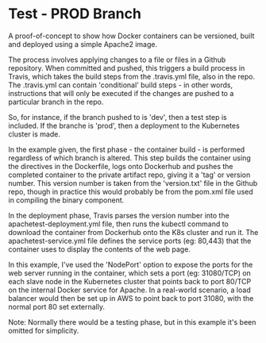 Test - PROD Branch
===================

A proof-of-concept to show how Docker containers can be versioned, built and deployed using a simple Apache2 image.

The process involves applying changes to a file or files in a Github repository. When committed and pushed, this
triggers a build process in Travis, which takes the build steps from the .travis.yml file, also in the repo. The
.travis.yml can contain 'conditional' build steps - in other words, instructions that will only be executed if the
changes are pushed to a particular branch in the repo.

So, for instance, if the branch pushed to is 'dev', then a test step is included. If the branche is 'prod', then a
deployment to the Kubernetes cluster is made.

In the example given, the first phase - the container build - is performed regardless of which branch is altered. This
step builds the container using the directives in the Dockerfile, logs onto Dockerhub and pushes the completed container
to the private artifact repo, giving it a 'tag' or version number. This version number is taken from the 'version.txt'
file in the Github repo, though in practice this would probably be from the pom.xml file used in compiling the binary
component.

In the deployment phase, Travis parses the version number into the apachetest-deployment.yml file, then runs the 
kubectl command to download the container from Dockerhub onto the K8s cluster and run it. The apachetest-service.yml
file defines the service ports (eg: 80,443) that the container uses to display the contents of the web page.

In this example, I've used the 'NodePort' option to expose the ports for the web server running in the container,
which sets a port (eg: 31080/TCP) on each slave node in the Kubernetes cluster that points back to port 80/TCP on the
internal Docker service for Apache. In a real-world scenario, a load balancer would then be set up in AWS to point
back to port 31080, with the normal port 80 set externally.

Note: Normally there would be a testing phase, but in this example it's been omitted for simplicity.
